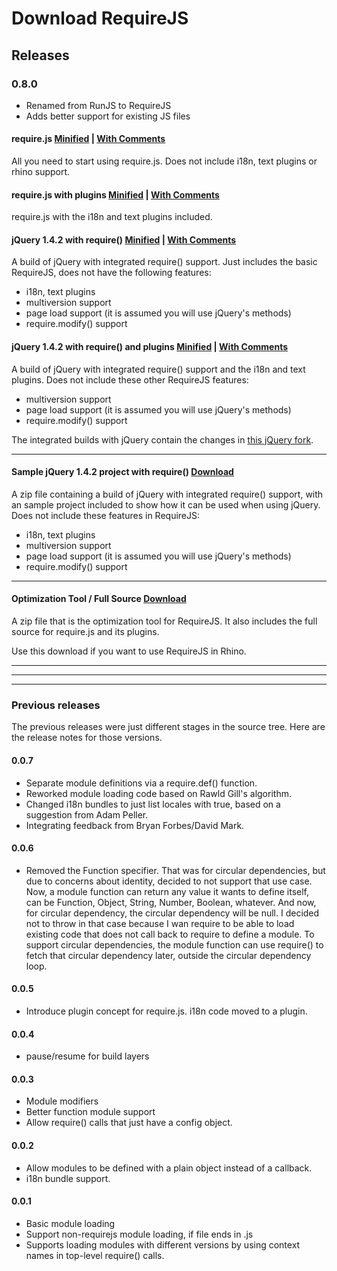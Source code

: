 # Download RequireJS

## Releases

### 0.8.0

* Renamed from RunJS to RequireJS
* Adds better support for existing JS files

#### <a name="requirejs">require.js</a> [Minified](release/0.8.0/minified/require.js) | [With Comments](release/0.8.0/comments/require.js)

All you need to start using require.js. Does not include i18n, text plugins or rhino support. 

#### <a name="requirejsplugins">require.js with plugins</a> [Minified](release/0.8.0/minified/allplugins-require.js) | [With Comments](release/0.8.0/comments/allplugins-require.js)

require.js with the i18n and text plugins included. 

#### <a name="jqueryrequirejs">jQuery 1.4.2 with require()</a> [Minified](release/0.8.0/minified/require-jquery-1.4.2.js) | [With Comments](release/0.8.0/comments/require-jquery-1.4.2.js)

A build of jQuery with integrated require() support. Just includes the basic RequireJS, does not have the following features:

* i18n, text plugins
* multiversion support
* page load support (it is assumed you will use jQuery's methods)
* require.modify() support

#### <a name="jqueryrequirejsplugins">jQuery 1.4.2 with require() and plugins</a> [Minified](release/0.8.0/minified/requireplugins-jquery-1.4.2.js) | [With Comments](release/0.8.0/comments/requireplugins-jquery-1.4.2.js)

A build of jQuery with integrated require() support and the i18n and text plugins. Does not include these other RequireJS features:

* multiversion support
* page load support (it is assumed you will use jQuery's methods)
* require.modify() support

The integrated builds with jQuery contain the changes in [this jQuery fork](http://github.com/jrburke/jquery).

<hr>

#### <a name="samplejquery">Sample jQuery 1.4.2 project with require()</a> [Download](release/0.8.0/jquery-require-sample.zip)

A zip file containing a build of jQuery with integrated require() support, with an sample project included to show how it can be used when using jQuery. Does not include these features in RequireJS:

* i18n, text plugins
* multiversion support
* page load support (it is assumed you will use jQuery's methods)
* require.modify() support

<hr>

#### <a name="optimizationtool">Optimization Tool / Full Source</a> [Download](release/0.8.0/requirejs-0.8.0.zip)

A zip file that is the optimization tool for RequireJS. It also includes the full source for require.js and its plugins.

Use this download if you want to use RequireJS in Rhino.

<hr>
<hr>
<hr>

### Previous releases

The previous releases were just different stages in the source tree. Here are the release notes for those versions.

#### 0.0.7

* Separate module definitions via a require.def() function.
* Reworked module loading code based on Rawld Gill's algorithm.
* Changed i18n bundles to just list locales with true, based on a suggestion
  from Adam Peller.
* Integrating feedback from Bryan Forbes/David Mark.

#### 0.0.6

* Removed the Function specifier. That was for circular dependencies, but due to concerns about identity, decided to not support that use case. Now, a module function can return any value it wants to define itself, can be Function, Object, String, Number, Boolean, whatever. And now, for circular dependency, the circular dependency will be null. I decided not to throw in that case because I wan require to be able to load existing code that does not call back to require to define a module. To support circular dependencies, the module function can use require() to fetch that circular dependency later, outside the circular dependency loop.

#### 0.0.5

* Introduce plugin concept for require.js. i18n code moved to a plugin.

#### 0.0.4

* pause/resume for build layers

#### 0.0.3

* Module modifiers
* Better function module support
* Allow require() calls that just have a config object.

#### 0.0.2

* Allow modules to be defined with a plain object instead of a callback.
* i18n bundle support.

#### 0.0.1

* Basic module loading
* Support non-requirejs module loading, if file ends in .js
* Supports loading modules with different versions by using context names in
  top-level require() calls.
